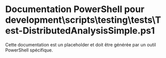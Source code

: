 # Documentation PowerShell pour development\scripts\testing\tests\Test-DistributedAnalysisSimple.ps1

Cette documentation est un placeholder et doit être générée par un outil PowerShell spécifique.
